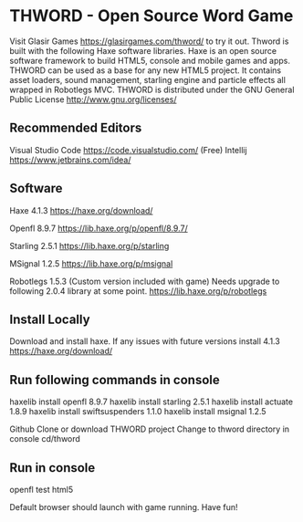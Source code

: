 # THWORD - Open Source Word Game
Visit Glasir Games https://glasirgames.com/thword/ to try it out.
Thword is built with the following Haxe software libraries. Haxe is an open source software framework to build HTML5, console and mobile games and apps. THWORD can be used as a base for any new HTML5 project. It contains asset loaders, sound management, starling engine and particle effects all wrapped in Robotlegs MVC. THWORD is distributed under the GNU General Public License http://www.gnu.org/licenses/

## Recommended Editors
Visual Studio Code https://code.visualstudio.com/ (Free)
Intellij https://www.jetbrains.com/idea/

## Software
Haxe 4.1.3
https://haxe.org/download/

Openfl 8.9.7
https://lib.haxe.org/p/openfl/8.9.7/

Starling 2.5.1
https://lib.haxe.org/p/starling

MSignal 1.2.5
https://lib.haxe.org/p/msignal

Robotlegs 1.5.3 (Custom version included with game)
Needs upgrade to following 2.0.4 library at some point.
https://lib.haxe.org/p/robotlegs

## Install Locally
Download and install haxe. If any issues with future versions install 4.1.3
https://haxe.org/download/

## Run following commands in console
haxelib install openfl 8.9.7 
haxelib install starling 2.5.1 
haxelib install actuate 1.8.9 
haxelib install swiftsuspenders 1.1.0 
haxelib install msignal 1.2.5 

Github Clone or download THWORD project
Change to thword directory in console
cd/thword

## Run in console
openfl test html5

Default browser should launch with game running. Have fun!
